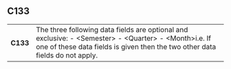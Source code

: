 ## C133
<table>
 <tr>
  <th>
   C133
  </th>
  <td>
   The three following data fields are optional and exclusive: - &lt;Semester&gt; - &lt;Quarter&gt; - &lt;Month&gt;i.e. If one of these data fields is given then the two other data fields do not apply.
  </td>
 </tr>
</table>
